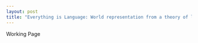 ```yaml
---
layout: post
title: "Everything is Language: World representation from a theory of language perspective"
---
```



<div class="message">
  Working Page
</div>
